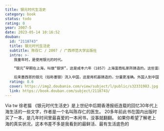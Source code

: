 ```yaml
---
title: 银元时代生活史
category: book
status: todo
rating: 0
year: 2007-5
date: 2023-05-14 10:16:52
douban:
  id: "2118743"
  title: 银元时代生活史
  subtitle: 陈存仁 / 2007 / 广西师范大学出版社
  intro: >-
    我童年时，是使用银元的时代。

    “银元”早期在上海，叫做“银饼”，这是咸丰六年（1857）上海富商私家所铸造的。这些富商都是经营“沙船”生意的。所谓沙船，是十丈有余的木杆大帆船，由北方运盐到上海，由南方运黄沙到北方。这种黄沙混合了石子和泥土，叫做三合土，是建筑物的主要材料。这种沙船厂，雇用员工数以百计，每月发工资时，免得称量碎银引起争执，所以就由富商王永盛（即王信义沙船厂）、郁深盛（即郁子丰沙船厂）等自铸银饼，规定每一饼有白银五钱。银饼是用手工打成的。这种银饼，是咸丰五年（1856）所铸，我也见过。

    后来墨西哥的银元（俗称墨银）流入中国，这是用机器铸造的，分量更准确。外国人到中国来购买物品，都使用这种银元。
  rating: 8.6
  cover: https://img2.doubanio.com/view/subject/l/public/s32331983.jpg
  link: https://book.douban.com/subject/2118743/
---
```


Via tw 徐老猫 《银元时代生活史》是上世纪中后期香港报纸连载的回忆30年代上海生活的一些文字，作者是一个名叫陈存仁的医生。
20多年前此书在国内出版时买了一本，是几年时间里最喜爱的一本闲书，没事就翻翻。
如果你希望了解老上海的真实状况，这本书差不多是我看到的最鲜活、最有生活底色的